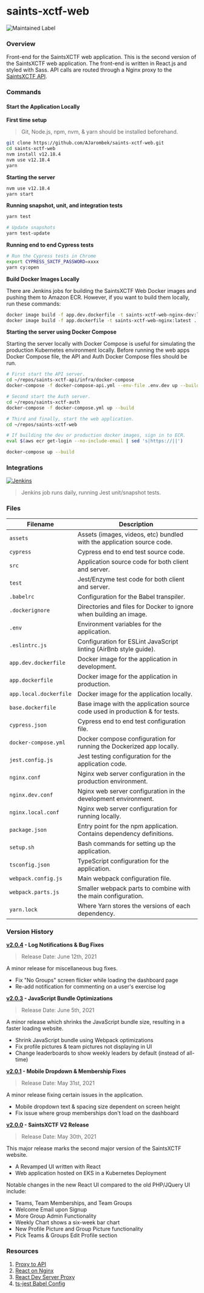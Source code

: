 # saints-xctf-web

![Maintained Label](https://img.shields.io/badge/Maintained-Yes-brightgreen?style=for-the-badge)

### Overview

Front-end for the SaintsXCTF web application.  This is the second version of the SaintsXCTF web application.  The 
front-end is written in React.js and styled with Sass.  API calls are routed through a Nginx proxy to the 
[SaintsXCTF API](https://github.com/AJarombek/saints-xctf-api).

### Commands

#### Start the Application Locally

**First time setup**

> Git, Node.js, npm, nvm, & yarn should be installed beforehand.

```bash
git clone https://github.com/AJarombek/saints-xctf-web.git 
cd saints-xctf-web
nvm install v12.18.4
nvm use v12.18.4
yarn
```

**Starting the server**

```bash
nvm use v12.18.4
yarn start
```

**Running snapshot, unit, and integration tests**

```bash
yarn test

# Update snapshots
yarn test-update
```

**Running end to end Cypress tests**

```bash
# Run the Cypress tests in Chrome
export CYPRESS_SXCTF_PASSWORD=xxxx
yarn cy:open
```

**Build Docker Images Locally**

There are Jenkins jobs for building the SaintsXCTF Web Docker images and pushing them to Amazon ECR.  However, if you 
want to build them locally, run these commands:

```bash
docker image build -f app.dev.dockerfile -t saints-xctf-web-nginx-dev:latest .
docker image build -f app.dockerfile -t saints-xctf-web-nginx:latest .
```

**Starting the server using Docker Compose**

Starting the server locally with Docker Compose is useful for simulating the production Kubernetes environment locally.
Before running the web apps Docker Compose file, the API and Auth Docker Compose files should be run.

```bash
# First start the API server.
cd ~/repos/saints-xctf-api/infra/docker-compose
docker-compose -f docker-compose-api.yml --env-file .env.dev up --build

# Second start the Auth server.
cd ~/repos/saints-xctf-auth
docker-compose -f docker-compose.yml up --build

# Third and finally, start the web application.
cd ~/repos/saints-xctf-web

# If building the dev or production docker images, sign in to ECR.
eval $(aws ecr get-login --no-include-email | sed 's|https://||')

docker-compose up --build
```

### Integrations

[![Jenkins](https://img.shields.io/badge/Jenkins-%20saints--xctf--web--test-blue?style=for-the-badge)](https://jenkins.jarombek.io/job/saints-xctf/job/web/job/saints-xctf-web-test/)
> Jenkins job runs daily, running Jest unit/snapshot tests.

### Files

| Filename                 | Description                                                                |
|--------------------------|----------------------------------------------------------------------------|
| `assets`                 | Assets (images, videos, etc) bundled with the application source code.     |
| `cypress`                | Cypress end to end test source code.                                       |
| `src`                    | Application source code for both client and server.                        |
| `test`                   | Jest/Enzyme test code for both client and server.                          |
| `.babelrc`               | Configuration for the Babel transpiler.                                    |
| `.dockerignore`          | Directories and files for Docker to ignore when building an image.         |
| `.env`                   | Environment variables for the application.                                 |
| `.eslintrc.js`           | Configuration for ESLint JavaScript linting (AirBnb style guide).          |
| `app.dev.dockerfile`     | Docker image for the application in development.                           |
| `app.dockerfile`         | Docker image for the application in production.                            |
| `app.local.dockerfile`   | Docker image for the application locally.                                  |
| `base.dockerfile`        | Base image with the application source code used in production & for tests.|
| `cypress.json`           | Cypress end to end test configuration file.                                |
| `docker-compose.yml`     | Docker compose configuration for running the Dockerized app locally.       |
| `jest.config.js`         | Jest testing configuration for the application code.                       |
| `nginx.conf`             | Nginx web server configuration in the production environment.              |
| `nginx.dev.conf`         | Nginx web server configuration in the development environment.             |
| `nginx.local.conf`       | Nginx web server configuration for running locally.                        |
| `package.json`           | Entry point for the npm application.  Contains dependency definitions.     |
| `setup.sh`               | Bash commands for setting up the application.                              |
| `tsconfig.json`          | TypeScript configuration for the application.                              |
| `webpack.config.js`      | Main webpack configuration file.                                           |
| `webpack.parts.js`       | Smaller webpack parts to combine with the main configuration.              |
| `yarn.lock`              | Where Yarn stores the versions of each dependency.                         | 

### Version History

**[v2.0.4](https://github.com/AJarombek/saints-xctf-web/tree/v2.0.4) - Log Notifications & Bug Fixes**

> Release Date: June 12th, 2021

A minor release for miscellaneous bug fixes.

* Fix "No Groups" screen flicker while loading the dashboard page
* Re-add notification for commenting on a user's exercise log

**[v2.0.3](https://github.com/AJarombek/saints-xctf-web/tree/v2.0.3) - JavaScript Bundle Optimizations**

> Release Date: June 5th, 2021

A minor release which shrinks the JavaScript bundle size, resulting in a faster loading website.

* Shrink JavaScript bundle using Webpack optimizations
* Fix profile pictures & team pictures not displaying in UI
* Change leaderboards to show weekly leaders by default (instead of all-time)

**[v2.0.1](https://github.com/AJarombek/saints-xctf-web/tree/v2.0.1) - Mobile Dropdown & Membership Fixes**

> Release Date: May 31st, 2021

A minor release fixing certain issues in the application.

* Mobile dropdown text & spacing size dependent on screen height
* Fix issue where group memberships don't load on the dashboard

**[v2.0.0](https://github.com/AJarombek/saints-xctf-web/tree/v2.0.0) - SaintsXCTF V2 Release**

> Release Date: May 30th, 2021

This major release marks the second major version of the SaintsXCTF website.

* A Revamped UI written with React
* Web application hosted on EKS in a Kubernetes Deployment

Notable changes in the new React UI compared to the old PHP/JQuery UI include:

* Teams, Team Memberships, and Team Groups
* Welcome Email upon Signup
* More Group Admin Functionality
* Weekly Chart shows a six-week bar chart
* New Profile Picture and Group Picture functionality
* Pick Teams & Groups Edit Profile section

### Resources

1. [Proxy to API](https://www.freecodecamp.org/news/never-use-an-absolute-path-for-your-apis-again-9ee9199563be/)
2. [React on Nginx](https://medium.com/@timmykko/deploying-create-react-app-with-nginx-and-ubuntu-e6fe83c5e9e7)
3. [React Dev Server Proxy](https://stackoverflow.com/a/46202705)
4. [ts-jest Babel Config](https://kulshekhar.github.io/ts-jest/user/config/babelConfig)
